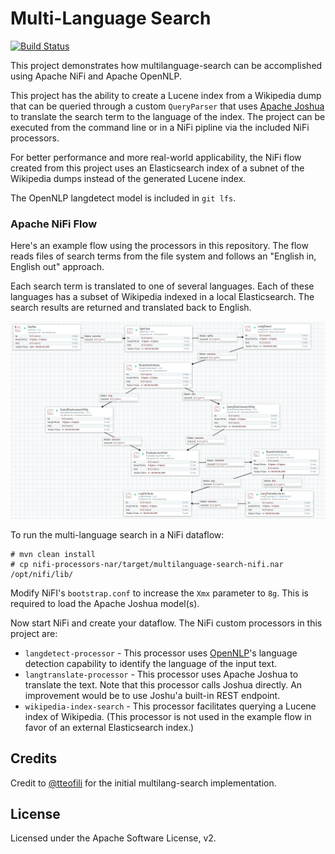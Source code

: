 # Multi-Language Search

[![Build Status](https://travis-ci.org/jzonthemtn/multilanguage-search.svg?branch=master)](https://travis-ci.org/jzonthemtn/multilanguage-search)

This project demonstrates how multilanguage-search can be accomplished using Apache NiFi and Apache OpenNLP.

This project has the ability to create a Lucene index from a Wikipedia dump that can be queried through a custom `QueryParser` that uses [Apache Joshua](https://cwiki.apache.org/confluence/display/JOSHUA/Apache+Joshua+%28Incubating%29+Home) to translate the search term to the language of the index. The project can be executed from the command line or in a NiFi pipline via the included NiFi processors.

For better performance and more real-world applicability, the NiFi flow created from this project uses an Elasticsearch index of a subnet of the Wikipedia dumps instead of the generated Lucene index.

The OpenNLP langdetect model is included in `git lfs`.

### Apache NiFi Flow

Here's an example flow using the processors in this repository. The flow reads files of search terms from the file system and follows an "English in, English out" approach.

Each search term is translated to one of several languages. Each of these languages has a subset of Wikipedia indexed in a local Elasticsearch. The search results are returned and translated back to English.

![Flow](https://raw.githubusercontent.com/jzonthemtn/multilanguage-search/master/example-nifi-flow.png)

To run the multi-language search in a NiFi dataflow:

```
# mvn clean install
# cp nifi-processors-nar/target/multilanguage-search-nifi.nar /opt/nifi/lib/
```

Modify NiFI's `bootstrap.conf` to increase the `Xmx` parameter to `8g`. This is required to load the Apache Joshua model(s).

Now start NiFi and create your dataflow. The NiFi custom processors in this project are:

* `langdetect-processor` - This processor uses [OpenNLP](https://opennlp.apache.org/)'s language detection capability to identify the language of the input text.
* `langtranslate-processor` - This processor uses Apache Joshua to translate the text. Note that this processor calls Joshua directly. An improvement would be to use Joshu'a built-in REST endpoint.
* `wikipedia-index-search` - This processor facilitates querying a Lucene index of Wikipedia. (This processor is not used in the example flow in favor of an external Elasticsearch index.)

## Credits

Credit to [@tteofili](https://github.com/tteofili) for the initial multilang-search implementation.

## License

Licensed under the Apache Software License, v2.
